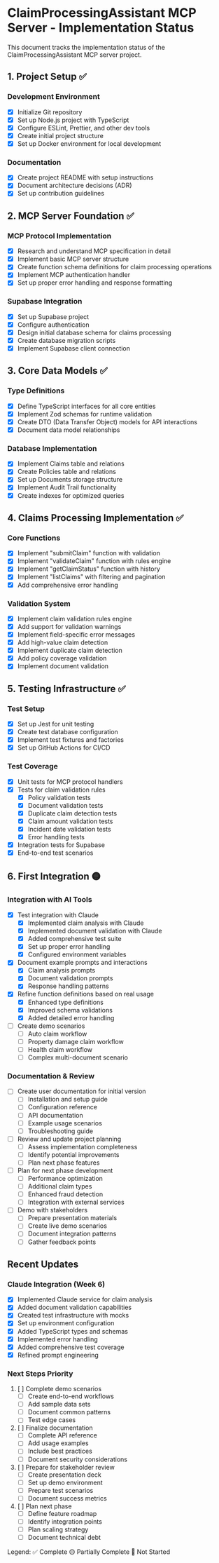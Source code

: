 # ClaimProcessingAssistant MCP Server - Implementation Status

This document tracks the implementation status of the ClaimProcessingAssistant MCP server project.

## 1. Project Setup ✅

### Development Environment
- [x] Initialize Git repository
- [x] Set up Node.js project with TypeScript
- [x] Configure ESLint, Prettier, and other dev tools
- [x] Create initial project structure
- [x] Set up Docker environment for local development

### Documentation
- [x] Create project README with setup instructions
- [x] Document architecture decisions (ADR)
- [x] Set up contribution guidelines

## 2. MCP Server Foundation ✅

### MCP Protocol Implementation
- [x] Research and understand MCP specification in detail
- [x] Implement basic MCP server structure
- [x] Create function schema definitions for claim processing operations
- [x] Implement MCP authentication handler
- [x] Set up proper error handling and response formatting

### Supabase Integration
- [x] Set up Supabase project
- [x] Configure authentication
- [x] Design initial database schema for claims processing
- [x] Create database migration scripts
- [x] Implement Supabase client connection

## 3. Core Data Models ✅

### Type Definitions
- [x] Define TypeScript interfaces for all core entities
- [x] Implement Zod schemas for runtime validation
- [x] Create DTO (Data Transfer Object) models for API interactions
- [x] Document data model relationships

### Database Implementation
- [x] Implement Claims table and relations
- [x] Create Policies table and relations
- [x] Set up Documents storage structure
- [x] Implement Audit Trail functionality
- [x] Create indexes for optimized queries

## 4. Claims Processing Implementation ✅

### Core Functions
- [x] Implement "submitClaim" function with validation
- [x] Implement "validateClaim" function with rules engine
- [x] Implement "getClaimStatus" function with history
- [x] Implement "listClaims" with filtering and pagination
- [x] Add comprehensive error handling

### Validation System
- [x] Implement claim validation rules engine
- [x] Add support for validation warnings
- [x] Implement field-specific error messages
- [x] Add high-value claim detection
- [x] Implement duplicate claim detection
- [x] Add policy coverage validation
- [x] Implement document validation

## 5. Testing Infrastructure ✅

### Test Setup
- [x] Set up Jest for unit testing
- [x] Create test database configuration
- [x] Implement test fixtures and factories
- [x] Set up GitHub Actions for CI/CD

### Test Coverage
- [x] Unit tests for MCP protocol handlers
- [x] Tests for claim validation rules
  - [x] Policy validation tests
  - [x] Document validation tests
  - [x] Duplicate claim detection tests
  - [x] Claim amount validation tests
  - [x] Incident date validation tests
  - [x] Error handling tests
- [x] Integration tests for Supabase
- [x] End-to-end test scenarios

## 6. First Integration 🟡

### Integration with AI Tools
- [x] Test integration with Claude
  - [x] Implemented claim analysis with Claude
  - [x] Implemented document validation with Claude
  - [x] Added comprehensive test suite
  - [x] Set up proper error handling
  - [x] Configured environment variables
- [x] Document example prompts and interactions
  - [x] Claim analysis prompts
  - [x] Document validation prompts
  - [x] Response handling patterns
- [x] Refine function definitions based on real usage
  - [x] Enhanced type definitions
  - [x] Improved schema validations
  - [x] Added detailed error handling
- [ ] Create demo scenarios
  - [ ] Auto claim workflow
  - [ ] Property damage claim workflow
  - [ ] Health claim workflow
  - [ ] Complex multi-document scenario

### Documentation & Review
- [ ] Create user documentation for initial version
  - [ ] Installation and setup guide
  - [ ] Configuration reference
  - [ ] API documentation
  - [ ] Example usage scenarios
  - [ ] Troubleshooting guide
- [ ] Review and update project planning
  - [ ] Assess implementation completeness
  - [ ] Identify potential improvements
  - [ ] Plan next phase features
- [ ] Plan for next phase development
  - [ ] Performance optimization
  - [ ] Additional claim types
  - [ ] Enhanced fraud detection
  - [ ] Integration with external services
- [ ] Demo with stakeholders
  - [ ] Prepare presentation materials
  - [ ] Create live demo scenarios
  - [ ] Document integration patterns
  - [ ] Gather feedback points

## Recent Updates

### Claude Integration (Week 6)
- [x] Implemented Claude service for claim analysis
- [x] Added document validation capabilities
- [x] Created test infrastructure with mocks
- [x] Set up environment configuration
- [x] Added TypeScript types and schemas
- [x] Implemented error handling
- [x] Added comprehensive test coverage
- [x] Refined prompt engineering

### Next Steps Priority

1. [ ] Complete demo scenarios
   - [ ] Create end-to-end workflows
   - [ ] Add sample data sets
   - [ ] Document common patterns
   - [ ] Test edge cases

2. [ ] Finalize documentation
   - [ ] Complete API reference
   - [ ] Add usage examples
   - [ ] Include best practices
   - [ ] Document security considerations

3. [ ] Prepare for stakeholder review
   - [ ] Create presentation deck
   - [ ] Set up demo environment
   - [ ] Prepare test scenarios
   - [ ] Document success metrics

4. [ ] Plan next phase
   - [ ] Define feature roadmap
   - [ ] Identify integration points
   - [ ] Plan scaling strategy
   - [ ] Document technical debt

Legend:
✅ Complete
🟡 Partially Complete
🔴 Not Started